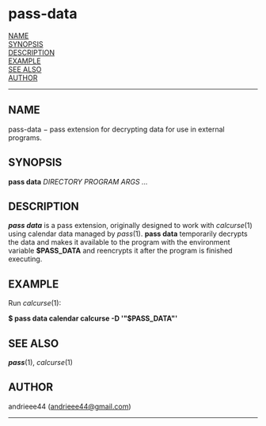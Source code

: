 # pass-data

[NAME](#NAME)  
[SYNOPSIS](#SYNOPSIS)  
[DESCRIPTION](#DESCRIPTION)  
[EXAMPLE](#EXAMPLE)  
[SEE ALSO](#SEE%20ALSO)  
[AUTHOR](#AUTHOR)  

------------------------------------------------------------------------

## NAME <span id="NAME"></span>

pass-data − pass extension for decrypting data for use in external
programs.

## SYNOPSIS <span id="SYNOPSIS"></span>

**pass data** *DIRECTORY PROGRAM ARGS ...*

## DESCRIPTION <span id="DESCRIPTION"></span>

***pass data*** is a pass extension, originally designed to work with
*calcurse*(1) using calendar data managed by *pass*(1). **pass data**
temporarily decrypts the data and makes it available to the program with
the environment variable **\$PASS_DATA** and reencrypts it after the
program is finished executing.

## EXAMPLE <span id="EXAMPLE"></span>

Run *calcurse*(1):

**\$ pass data calendar calcurse -D '"\$PASS_DATA"'**

## SEE ALSO <span id="SEE ALSO"></span>

***pass***(1), *calcurse*(1)

## AUTHOR <span id="AUTHOR"></span>

andrieee44 (andrieee44@gmail.com)

------------------------------------------------------------------------
